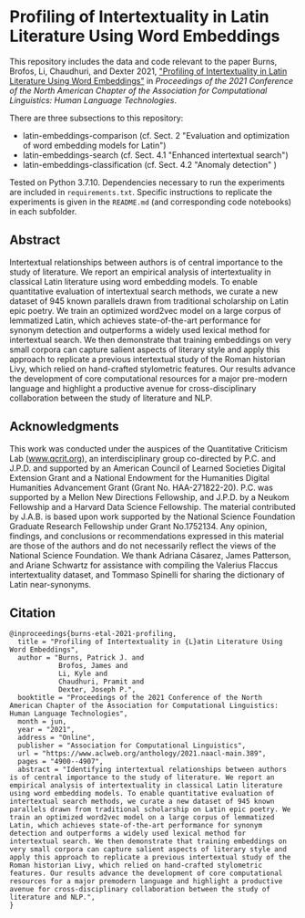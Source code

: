 # Profiling of Intertextuality in Latin Literature Using Word Embeddings

This repository includes the data and code relevant to the paper Burns, Brofos, Li, Chaudhuri, and Dexter 2021, ["Profiling of Intertextuality in Latin Literature Using Word Embeddings"](https://www.aclweb.org/anthology/2021.naacl-main.389/) in *Proceedings of the 2021 Conference of the North American Chapter of the Association for Computational Linguistics: Human Language Technologies*.

There are three subsections to this repository:

- latin-embeddings-comparison (cf. Sect. 2 "Evaluation and optimization of word embedding models for Latin")
- latin-embeddings-search (cf. Sect. 4.1 "Enhanced intertextual search")
- latin-embeddings-classification (cf. Sect. 4.2 "Anomaly detection" )

Tested on Python 3.7.10. Dependencies necessary to run the experiments are included in ```requirements.txt```. Specific instructions to replicate the experiments is given in the ```README.md``` (and corresponding code notebooks) in each subfolder. 

## Abstract

Intertextual relationships between authors is of central importance to the study of literature. We report an empirical analysis of intertextuality in classical Latin literature using word embedding models. To enable quantitative evaluation of intertextual search methods, we curate a new dataset of 945 known parallels drawn from traditional scholarship on Latin epic poetry. We train an optimized word2vec model on a large corpus of lemmatized Latin, which achieves state-of-the-art performance for synonym detection and outperforms a widely used lexical method for intertextual search. We then demonstrate that training embeddings on very small corpora can capture salient aspects of literary style and apply this approach to replicate a previous intertextual study of the Roman historian Livy, which relied on hand-crafted stylometric features. Our results advance the development of core computational resources for a major pre-modern language and highlight a productive avenue for cross-disciplinary collaboration between the study of literature and NLP.

## Acknowledgments

This work was conducted under the auspices of the Quantitative Criticism Lab (www.qcrit.org), an interdisciplinary group co-directed by P.C. and J.P.D. and supported by an American Council of Learned Societies Digital Extension Grant and a National Endowment for the Humanities Digital Humanities Advancement Grant (Grant No. HAA-271822-20). P.C. was supported by a Mellon New Directions Fellowship, and J.P.D. by a Neukom Fellowship and a Harvard Data Science Fellowship. The material contributed by J.A.B. is based upon work supported by the National Science Foundation Graduate Research Fellowship under Grant No.1752134. Any opinion, findings, and conclusions or recommendations expressed in this material are those of the authors and do not necessarily reflect the views of the National Science Foundation. We thank Adriana Cásarez, James Patterson, and Ariane Schwartz for assistance with compiling the Valerius Flaccus intertextuality dataset, and Tommaso Spinelli for sharing the dictionary of Latin near-synonyms.

## Citation
```
@inproceedings{burns-etal-2021-profiling,
  title = "Profiling of Intertextuality in {L}atin Literature Using Word Embeddings",
  author = "Burns, Patrick J. and
            Brofos, James and
            Li, Kyle and
            Chaudhuri, Pramit and
            Dexter, Joseph P.",
  booktitle = "Proceedings of the 2021 Conference of the North American Chapter of the Association for Computational Linguistics: Human Language Technologies",
  month = jun,
  year = "2021",
  address = "Online",
  publisher = "Association for Computational Linguistics",
  url = "https://www.aclweb.org/anthology/2021.naacl-main.389",
  pages = "4900--4907",
  abstract = "Identifying intertextual relationships between authors is of central importance to the study of literature. We report an empirical analysis of intertextuality in classical Latin literature using word embedding models. To enable quantitative evaluation of intertextual search methods, we curate a new dataset of 945 known parallels drawn from traditional scholarship on Latin epic poetry. We train an optimized word2vec model on a large corpus of lemmatized Latin, which achieves state-of-the-art performance for synonym detection and outperforms a widely used lexical method for intertextual search. We then demonstrate that training embeddings on very small corpora can capture salient aspects of literary style and apply this approach to replicate a previous intertextual study of the Roman historian Livy, which relied on hand-crafted stylometric features. Our results advance the development of core computational resources for a major premodern language and highlight a productive avenue for cross-disciplinary collaboration between the study of literature and NLP.",
}
```